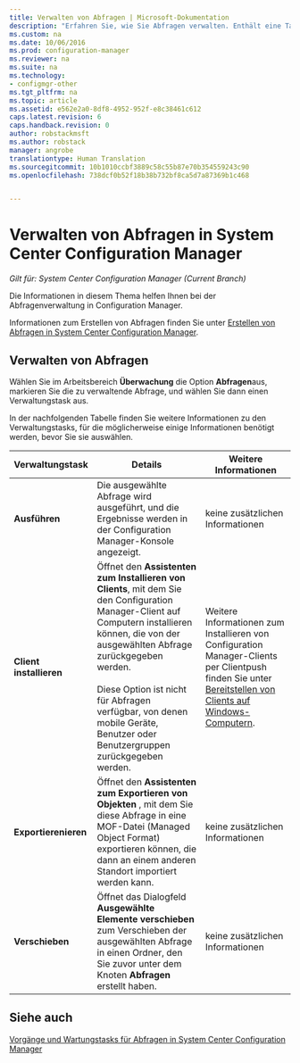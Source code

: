 ```yaml
---
title: Verwalten von Abfragen | Microsoft-Dokumentation
description: "Erfahren Sie, wie Sie Abfragen verwalten. Enthält eine Tabelle für detaillierte Referenzinformationen."
ms.custom: na
ms.date: 10/06/2016
ms.prod: configuration-manager
ms.reviewer: na
ms.suite: na
ms.technology:
- configmgr-other
ms.tgt_pltfrm: na
ms.topic: article
ms.assetid: e562e2a0-8df8-4952-952f-e8c38461c612
caps.latest.revision: 6
caps.handback.revision: 0
author: robstackmsft
ms.author: robstack
manager: angrobe
translationtype: Human Translation
ms.sourcegitcommit: 10b1010ccbf3889c58c55b87e70b354559243c90
ms.openlocfilehash: 738dcf0b52f18b38b732bf8ca5d7a87369b1c468


---
```

# <a name="how-to-manage-queries-in-system-center-configuration-manager"></a>Verwalten von Abfragen in System Center Configuration Manager

*Gilt für: System Center Configuration Manager (Current Branch)*

Die Informationen in diesem Thema helfen Ihnen bei der Abfragenverwaltung in Configuration Manager.  

 Informationen zum Erstellen von Abfragen finden Sie unter [Erstellen von Abfragen in System Center Configuration Manager](../../../core/servers/manage/create-queries.md).  

## <a name="how-to-manage-queries"></a>Verwalten von Abfragen  
 Wählen Sie im Arbeitsbereich **Überwachung** die Option **Abfragen**aus, markieren Sie die zu verwaltende Abfrage, und wählen Sie dann einen Verwaltungstask aus.  

 In der nachfolgenden Tabelle finden Sie weitere Informationen zu den Verwaltungstasks, für die möglicherweise einige Informationen benötigt werden, bevor Sie sie auswählen.  

|Verwaltungstask|Details|Weitere Informationen|  
|---------------------|-------------|----------------------|  
|**Ausführen**|Die ausgewählte Abfrage wird ausgeführt, und die Ergebnisse werden in der Configuration Manager-Konsole angezeigt.|keine zusätzlichen Informationen|  
|**Client installieren**|Öffnet den **Assistenten zum Installieren von Clients**, mit dem Sie den Configuration Manager-Client auf Computern installieren können, die von der ausgewählten Abfrage zurückgegeben werden.<br /><br /> Diese Option ist nicht für Abfragen verfügbar, von denen mobile Geräte, Benutzer oder Benutzergruppen zurückgegeben werden.|Weitere Informationen zum Installieren von Configuration Manager-Clients per Clientpush finden Sie unter [Bereitstellen von Clients auf Windows-Computern](/sccm/core/clients/deploy/deploy-clients-to-windows-computers).|  
|**Exportierenieren**|Öffnet den **Assistenten zum Exportieren von Objekten** , mit dem Sie diese Abfrage in eine MOF-Datei (Managed Object Format) exportieren können, die dann an einem anderen Standort importiert werden kann.|keine zusätzlichen Informationen|  
|**Verschieben**|Öffnet das Dialogfeld **Ausgewählte Elemente verschieben** zum Verschieben der ausgewählten Abfrage in einen Ordner, den Sie zuvor unter dem Knoten **Abfragen** erstellt haben.|keine zusätzlichen Informationen|  

## <a name="see-also"></a>Siehe auch  
 [Vorgänge und Wartungstasks für Abfragen in System Center Configuration Manager](../../../core/servers/manage/operations-and-maintenance-for-queries.md)



<!--HONumber=Dec16_HO3-->


